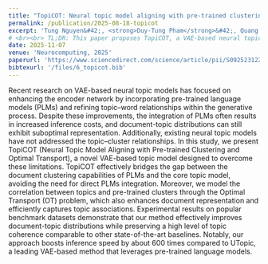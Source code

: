 ```yaml
---
title: "TopiCOT: Neural topic model aligning with pre-trained clustering and optimal transport"
permalink: /publication/2025-08-18-topicot
excerpt: 'Tung Nguyen&#42;, <strong>Duy-Tung Pham</strong>&#42;, Quang Duc Nguyen, Linh Ngo Van, Anh Nguyen Duc, Sang Dinh Viet'
# <br><br> TL;DR: This paper proposes TopiCOT, a VAE-based neural topic model that aligns topics with pre-trained clusters via optimal transport, improving document-topic representation and coherence without direct PLM integration for faster inference while maintaining state-of-the-art performance.'
date: 2025-11-07
venue: 'Neurocomputing, 2025'
paperurl: 'https://www.sciencedirect.com/science/article/pii/S092523122501940X'
bibtexurl: '/files/6_topicot.bib'
---
```

Recent research on VAE-based neural topic models has focused on enhancing the encoder network by incorporating pre-trained language models (PLMs) and refining topic–word relationships within the generative process. Despite these improvements, the integration of PLMs often results in increased inference costs, and document-topic distributions can still exhibit suboptimal representation. Additionally, existing neural topic models have not addressed the topic–cluster relationships. In this study, we present TopiCOT (Neural Topic Model Aligning with Pre-trained Clustering and Optimal Transport), a novel VAE-based topic model designed to overcome these limitations. TopiCOT effectively bridges the gap between the document clustering capabilities of PLMs and the core topic model, avoiding the need for direct PLMs integration. Moreover, we model the correlation between topics and pre-trained clusters through the Optimal Transport (OT) problem, which also enhances document representation and efficiently captures topic associations. Experimental results on popular benchmark datasets demonstrate that our method effectively improves document-topic distributions while preserving a high level of topic coherence comparable to other state-of-the-art baselines. Notably, our approach boosts inference speed by about 600 times compared to UTopic, a leading VAE-based method that leverages pre-trained language models.
